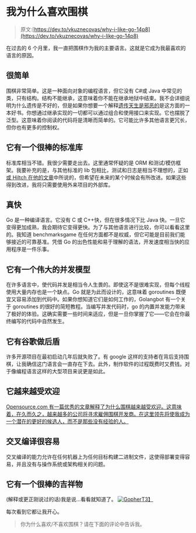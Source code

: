 # 我为什么喜欢围棋

> 原文:[https://dev.to/vkuznecovas/why-i-like-go-14p8](https://dev.to/vkuznecovas/why-i-like-go-14p8)

在过去的 6 个月里，我一直把围棋作为我的主要语言。这就是它成为我最喜欢的语言的原因。

## [](#its-simple)很简单

围棋非常简单。这是一种面向对象的编程语言，但它没有 C#或 Java 中常见的类，只有结构。结构不能继承，这意味着你不能在继承地狱中结束。我不会详细说明为什么遗传是不好的，但是如果你想要一个解释[遗传天生是邪恶的](https://simpleprogrammer.com/2010/01/15/inheritance-is-inherently-evil/)是这方面的一本好书。你想通过继承实现的一切都可以通过组合和使用接口来实现。它也摆脱了泛型。这意味着你阅读的代码将是清晰而简单的。它可能比许多其他语言更冗长，但你也有更多的控制权。

## [](#it-has-a-great-standard-library)它有一个很棒的标准库

标准库相当不错。我很少需要走出去。这里通常怀疑的是 ORM 和测试/模仿框架。我要补充的是，与其他标准的 lib 包相比，测试和日志是相当不理想的，正如[或 Hiltch 在他的文章](https://medium.com/@_orcaman/most-imported-golang-packages-some-insights-fb12915a07)中所说的，但希望在未来的某个时候会有所改进。如果这些得到改进，我将只需要使用外来项目的外部库。

## [](#its-fast)真快

Go 是一种编译语言。它没有 C 或 C++快，但在很多情况下比 Java 快。一旦它变得更加成熟，我会期待它变得更快。为了与其他语言进行比较，你可以看看这里的。我知道 benchmarksgame 在任何方面都不是权威，但它可能是目前我们能够接近的可靠基准。凭借 Go 的出色性能和易于理解的语法，开发速度相当快的应用程序是一件乐事。

## [](#it-has-a-great-concurrency-model)它有一个伟大的并发模型

在许多语言中，使代码并发是相当令人生畏的。即使这不是很难实现，但每个线程使用大量内存也是一个缺点。Go 就是为此而设计的，这意味着 goroutines 既便宜又容易添加到代码中。如果你想知道它们是如何工作的，Golangbot 有一个关于 goroutines 的很好的简短教程。当编写并发代码时，go 的内置并发能力带来了极好的体验。这确实需要一些时间来适应，但是一旦你掌握了它——它会在你最终编写的代码中自然发生。

## 它有谷歌做后盾

许多开源项目在最初启动几年后就失败了。有 google 这样的支持者在背后支持围棋，让我确信这门语言会一直存在下去。此外，制作软件的过程既费时又费钱。对于像编程语言这样的大型项目来说更是如此。

## [](#its-growing-in-popularity)它越来越受欢迎

[Opensource.com 有一篇优秀的文章解释了为什么围棋越来越受欢迎。这意味着，在久而久之，越来越多的公司将寻求雇佣围棋开发商。在这里领先将使我成为一个潜在的更好的候选人，而不是那些没有经验的人。](https://opensource.com/article/17/11/why-go-grows)

## [](#its-easy-to-crosscompile)交叉编译很容易

交叉编译的能力允许在任何机器上为任何目标构建二进制文件，这使得部署变得容易，并且没有与操作系统或架构相关的问题。

## [](#it-has-a-great-mascot)它有一个很棒的吉祥物

(解释或更正刚说过的话)我是说...看看就知道了。
[![Gopher](../Images/a8d7a6fc2605b01a474011566eb21ea7.png)T3】](https://res.cloudinary.com/practicaldev/image/fetch/s--zsmOaOf0--/c_limit%2Cf_auto%2Cfl_progressive%2Cq_auto%2Cw_880/https://dizzy.zone/2018/01/06/Why-I-like-go/Gopher2.png)

每次看到它都让我开心。

> 你为什么喜欢/不喜欢围棋？请在下面的评论中告诉我。